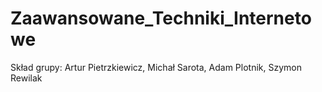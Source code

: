 # Zaawansowane_Techniki_Internetowe
Skład grupy: Artur Pietrzkiewicz, Michał Sarota, Adam Plotnik, Szymon Rewilak